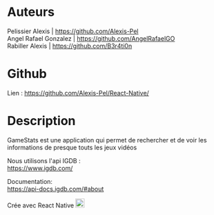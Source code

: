 # Auteurs
Pelissier Alexis | https://github.com/Alexis-Pel
<br>
Angel Rafael Gonzalez | https://github.com/AngelRafaelGO
<br>
Rabiller Alexis | https://github.com/B3r4ti0n

# Github
Lien : https://github.com/Alexis-Pel/React-Native/

# Description
GameStats est une application qui permet de rechercher et de voir les informations de presque touts les jeux vidéos

Nous utilisons l'api IGDB :
<br>
https://www.igdb.com/

Documentation: 
<br>
https://api-docs.igdb.com/#about

Crée avec React Native
<a href="https://reactjs.org/" title="React"><img src="https://github.com/tomchen/stack-icons/blob/master/logos/react.svg" alt="React" width="21px" height="21px"></a><br/>
